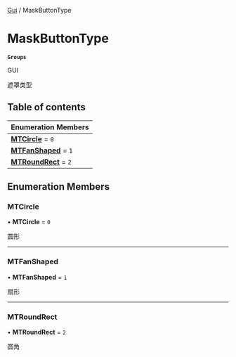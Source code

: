 [Gui](../groups/Gui.Gui.md) / MaskButtonType

# MaskButtonType <Badge type="tip" text="Enumeration" /> <Score text="MaskButtonType" />

**`Groups`**

GUI

遮罩类型

## Table of contents

| Enumeration Members |
| :-----|
| **[MTCircle](UI.MaskButtonType.md#mtcircle)** = ``0`` <br> |
| **[MTFanShaped](UI.MaskButtonType.md#mtfanshaped)** = ``1`` <br> |
| **[MTRoundRect](UI.MaskButtonType.md#mtroundrect)** = ``2`` <br> |

## Enumeration Members

### MTCircle <Score text="MTCircle" /> 

• **MTCircle** = ``0``

圆形

___

### MTFanShaped <Score text="MTFanShaped" /> 

• **MTFanShaped** = ``1``

扇形

___

### MTRoundRect <Score text="MTRoundRect" /> 

• **MTRoundRect** = ``2``

圆角
